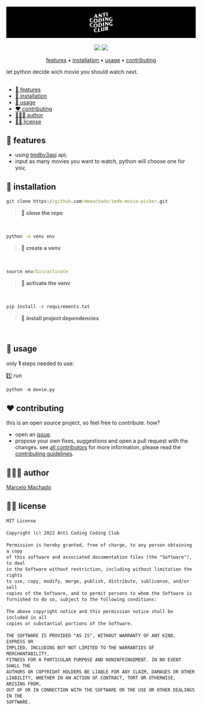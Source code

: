 ![](assets/header.jpg)

<p align="center">
  <img src="https://shields.io/badge/python-3.11.2-3776AB?logo=python&style=flat">
  <img src="https://shields.io/badge/tmdbv3api-1.7.7-01B4E4?logo=themoviedatabase&style=flat">
</p>


<p align="center">
    <a href="#-features">features</a>
  • <a href="#-installation">installation</a>
  • <a href="#-usage">usage</a>
  • <a href="#️-contributing">contributing</a>
</p>

let python decide wich movie you should watch next. 

##
- [🌟 features](#-features)
- [📲 installation](#-installation)
- [🐍 usage](#-usage)
- [❤️ contributing](#️-contributing)
- [👨🏻‍💻 author](#-author)
- [👮🏻 license](#-license)



## 🌟 features

* using [tmdbv3api](https://github.com/AnthonyBloomer/tmdbv3api) api;
* input as many movies you want to watch, python will choose one for you;


## 📲 installation

```cmd
git clone https://github.com/mmaachado/imdb-movie-picker.git
```
>📣 **clone the repo**

<br/>

```cmd
python -m venv env
```
>📣 **create a venv**

<br/>

```cmd
source env/bin/activate
```
>📣 **activate the venv**

<br/>

```python
pip install -r requirements.txt
```
>📣 **install project dependencies**

<br/>

## 🐍 usage

only **1** steps needed to use:

1️⃣ run
```python
python -m movie.py
```

## ❤️ contributing
this is an open source project, so feel free to contribute. how?
- open an [issue](https://github.com/mmaachado/imdb-movie-picker/issues).
- propose your own fixes, suggestions and open a pull request with the changes.
see [all contributors](https://github.com/mmaachado/imdb-movie-picker/graphs/contributors)
for more information, please read the [contributing guidelines](https://github.com/mmaachado/imdb-movie-picker/blob/master/CONTRIBUTING.md).

## 👨🏻‍💻 author
[Marcelo Machado](http://www.twitter.com/hayashilol1)

## 👮🏻 license
```
MIT License

Copyright (c) 2022 Anti Coding Coding Club

Permission is hereby granted, free of charge, to any person obtaining a copy
of this software and associated documentation files (the "Software"), to deal
in the Software without restriction, including without limitation the rights
to use, copy, modify, merge, publish, distribute, sublicense, and/or sell
copies of the Software, and to permit persons to whom the Software is
furnished to do so, subject to the following conditions:

The above copyright notice and this permission notice shall be included in all
copies or substantial portions of the Software.

THE SOFTWARE IS PROVIDED "AS IS", WITHOUT WARRANTY OF ANY KIND, EXPRESS OR
IMPLIED, INCLUDING BUT NOT LIMITED TO THE WARRANTIES OF MERCHANTABILITY,
FITNESS FOR A PARTICULAR PURPOSE AND NONINFRINGEMENT. IN NO EVENT SHALL THE
AUTHORS OR COPYRIGHT HOLDERS BE LIABLE FOR ANY CLAIM, DAMAGES OR OTHER
LIABILITY, WHETHER IN AN ACTION OF CONTRACT, TORT OR OTHERWISE, ARISING FROM,
OUT OF OR IN CONNECTION WITH THE SOFTWARE OR THE USE OR OTHER DEALINGS IN THE
SOFTWARE.

```
